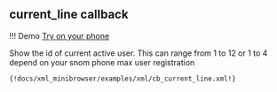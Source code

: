 ## current_line callback

!!! Demo
    [Try on your phone](xml/cb_current_line.xml)

Show the id of current active user. This can range from 1 to 12 or 1 to 4 depend on your snom phone max user registration

```xml
{!docs/xml_minibrowser/examples/xml/cb_current_line.xml!}
```
